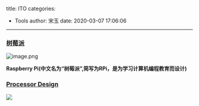 title: ITO
categories:
 - Tools
author: 宋玉
date: 2020-03-07 17:06:06
---

### [树莓派](https://www.raspberrypi.org/)
![image.png](https://cdn.nlark.com/yuque/0/2020/png/394169/1582640250586-77b27b4c-7a41-4fae-b589-34643224586b.png#align=left&display=inline&height=765&name=image.png&originHeight=1530&originWidth=2872&size=4376686&status=done&style=none&width=1436)

**Raspberry Pi(中文名为“树莓派”,简写为RPi，是为学习计算机编程教育而设计)<br />**

### [Processor Design](http://www.gamezero.com/team-0/articles/math_magic/micro/index.html)
![](https://cdn.nlark.com/yuque/0/2020/png/394169/1583055008629-0a3e78e6-36a2-4de9-bd0d-4cc26dc3ffdb.png#align=left&display=inline&height=769&originHeight=769&originWidth=1440&size=0&status=done&style=none&width=1440)
